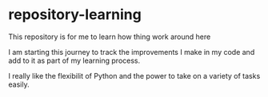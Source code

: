 # repository-learning
This repository is for me to learn how thing work around here

I am starting this journey to track the improvements I make in my code
and add to it as part of my learning process.

I really like the flexibilit of Python and the power to take on
a variety of tasks easily. 
